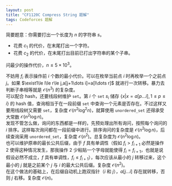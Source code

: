 ```yaml
---
layout: post
title: "CF1120C Compress String 题解"
tags: Codeforces 题解
---
```


简要题意：你需要打出一个长度为 $n$ 的字符串 $s$。
- 花费 $c_1$ 的代价，在末尾打出一个字符。
- 花费 $c_2$ 的代价，在末尾打出目前已打出字符串的某个子串。

问最少的操作代价，$n\le5\times10^3$。

不妨用 $f_i$ 表示操作前 $i$ 个数的最小代价。可以在枚举当前点 $i$ 时再枚举一个之前点 $j$。如果 $\exist1\le l\le r\le j,a[j+1\dots i]=a[l\dots r]$ 就进行一次转移。暴力去判断子串相等就是 $\mathcal O(n^3)$ 的复杂度。  
可以配合 $\text{hash}$，还要线段树维护 `set`。第 $i$ 个 `set` $s_i$ 储存 $\{x|x=a[p\dots i],1\le p\le i\}$ 的 $\text{hash}$ 值，查询相当于在一段前缀 `set` 中查询一个元素是否存在。不过这样又要用线段树又需要 `set`，复杂度 $\mathcal O(n^2\log^2n)$，就算使用 `unordered_set` 还得承受大常数 $\mathcal O(n^2\log n)$。  
发现不管怎么做，询问的东西都是一样的，先预处理出所有询问，按照每个询问的 $i$ 排序。这样每次询问都在一段前缀中进行。排序询问的复杂度是 $\mathcal O(n^2\log n)$，后续查询采用 `unordered_set`，复杂度 $\mathcal O(n^2)$。总复杂度为 $\mathcal O(n^2\log n)$。  
也可以维护原串的最长公共后缀，由于 $f$ 具有单调性（假如 $f_i>f_{i+1}$ 必然是操作 $2$ 使得这种情况发生，那我操作 $2$ 少粘贴一个字母就能使得 $f_i=f_{i+1}$，也就是说假设必然不成立，$f$ 具有单调性，$f_i\le f_{i+1}$），每次应该从最小的 $j$ 转移过来，这个最小的 $j$ 就是之前某个 $j$ 与 $i$ 的最大公共后缀。复杂度 $\mathcal O(n^2)$。  
在这个做法的基础上，在后缀自动机上跑双指针（$i$ 和 $j$），$a[j\dots i]$ 存在就转移，否则 $j$ 右移。复杂度 $\mathcal O(n)$。